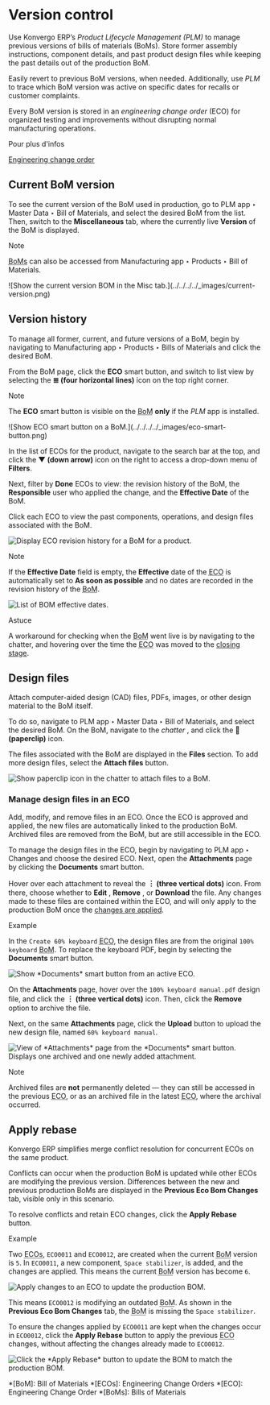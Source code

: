 # Version control

Use Konvergo ERP’s _Product Lifecycle Management (PLM)_ to manage previous versions of
bills of materials (BoMs). Store former assembly instructions, component
details, and past product design files while keeping the past details out of
the production BoM.

Easily revert to previous BoM versions, when needed. Additionally, use _PLM_
to trace which BoM version was active on specific dates for recalls or
customer complaints.

Every BoM version is stored in an _engineering change order_ (ECO) for
organized testing and improvements without disrupting normal manufacturing
operations.

<div class="alert alert-secondary">
<p class="alert-title">
Pour plus d'infos</p><p><a href="engineering_change_orders#plm-eco"><span class="std std-ref">Engineering change order</span></a></p>
</div>

## Current BoM version

To see the current version of the BoM used in production, go to PLM app ‣
Master Data ‣ Bill of Materials, and select the desired BoM from the list.
Then, switch to the **Miscellaneous** tab, where the currently live
**Version** of the BoM is displayed.

<div class="alert alert-primary">
<p class="alert-title">
Note</p><p><abbr title="Bills of Materials">BoMs</abbr> can also be accessed from Manufacturing app ‣ Products ‣ Bill of
Materials.</p>
</div> ![Show the current version BOM in the Misc
tab.](../../../../_images/current-version.png)

## Version history

To manage all former, current, and future versions of a BoM, begin by
navigating to Manufacturing app ‣ Products ‣ Bills of Materials and click the
desired BoM.

From the BoM page, click the **ECO** smart button, and switch to list view by
selecting the **≣ (four horizontal lines)** icon on the top right corner.

<div class="alert alert-primary">
<p class="alert-title">
Note</p><p>The <b>ECO</b> smart button is visible on the <abbr title="Bill of Materials">BoM</abbr> <b>only</b> if the <em>PLM</em> app is installed.</p>
</div> ![Show ECO smart button on a
BoM.](../../../../_images/eco-smart-button.png)

In the list of ECOs for the product, navigate to the search bar at the top,
and click the **▼ (down arrow)** icon on the right to access a drop-down menu
of **Filters**.

Next, filter by **Done** ECOs to view: the revision history of the BoM, the
**Responsible** user who applied the change, and the **Effective Date** of the
BoM.

Click each ECO to view the past components, operations, and design files
associated with the BoM.

![Display ECO revision history for a BoM for a
product.](../../../../_images/eco-list.png) <div class="alert alert-primary">
<p class="alert-title">
Note</p><p>If the <b>Effective Date</b> field is empty, the <b>Effective</b> date of the <abbr title="Engineering Change Order">ECO</abbr> is
automatically set to <b>As soon as possible</b> and no dates are recorded in the revision
history of the <abbr title="Bill of Materials">BoM</abbr>.</p>
<img alt="List of BOM effective dates." class="align-center" src="../../../../_images/no-effective-date.png"/>
</div>
<div class="alert alert-info">
<p class="alert-title">
Astuce</p><p>A workaround for checking when the <abbr title="Bill of Materials">BoM</abbr> went live is by navigating to the chatter, and hovering
over the time the <abbr title="Engineering Change Order">ECO</abbr> was moved to the <a href="eco_type#plm-eco-stage-config"><span class="std std-ref">closing stage</span></a>.</p>
</div>

## Design files

Attach computer-aided design (CAD) files, PDFs, images, or other design
material to the BoM itself.

To do so, navigate to PLM app ‣ Master Data ‣ Bill of Materials, and select
the desired BoM. On the BoM, navigate to the _chatter_ , and click the **📎
(paperclip)** icon.

The files associated with the BoM are displayed in the **Files** section. To
add more design files, select the **Attach files** button.

![Show paperclip icon in the chatter to attach files to a
BoM.](../../../../_images/attach-files.png)

### Manage design files in an ECO

Add, modify, and remove files in an ECO. Once the ECO is approved and applied,
the new files are automatically linked to the production BoM. Archived files
are removed from the BoM, but are still accessible in the ECO.

To manage the design files in the ECO, begin by navigating to PLM app ‣
Changes and choose the desired ECO. Next, open the **Attachments** page by
clicking the **Documents** smart button.

Hover over each attachment to reveal the **︙ (three vertical dots)** icon.
From there, choose whether to **Edit** , **Remove** , or **Download** the
file. Any changes made to these files are contained within the ECO, and will
only apply to the production BoM once the [changes are
applied](engineering_change_orders#plm-eco-apply-changes).

<div class="alert alert-success">
<p class="alert-title">
Example</p><p>In the <code>Create 60% keyboard</code> <abbr title="Engineering Change Order">ECO</abbr>, the design files are from the original <code>100% keyboard</code> <abbr title="Bill of Materials">BoM</abbr>.
To replace the keyboard PDF, begin by selecting the <b>Documents</b> smart button.</p>
<img alt="Show *Documents* smart button from an active ECO." class="align-center" src="../../../../_images/documents-smart-button.png"/>
<p>On the <b>Attachments</b> page, hover over the <code>100% keyboard manual.pdf</code> design file, and
click the <b>︙ (three vertical dots)</b> icon. Then, click the <b>Remove</b> option to
archive the file.</p>
<p>Next, on the same <b>Attachments</b> page, click the <b>Upload</b> button to upload the
new design file, named <code>60% keyboard manual</code>.</p>
<img alt="View of *Attachments* page from the *Documents* smart button. Displays one archived and one newly added attachment." class="align-center" src="../../../../_images/attachments.png"/>
</div> <div class="alert alert-primary">
<p class="alert-title">
Note</p><p>Archived files are <b>not</b> permanently deleted — they can still be accessed in the previous
<abbr title="Engineering Change Order">ECO</abbr>, or as an archived file in the latest <abbr title="Engineering Change Order">ECO</abbr>, where the archival occurred.</p>
</div>

## Apply rebase

Konvergo ERP simplifies merge conflict resolution for concurrent ECOs on the same
product.

Conflicts can occur when the production BoM is updated while other ECOs are
modifying the previous version. Differences between the new and previous
production BoMs are displayed in the **Previous Eco Bom Changes** tab, visible
only in this scenario.

To resolve conflicts and retain ECO changes, click the **Apply Rebase**
button.

<div class="alert alert-success">
<p class="alert-title">
Example</p><p>Two <abbr title="Engineering Change Orders">ECOs</abbr>, <code>ECO0011</code> and <code>ECO0012</code>, are created when the current <abbr title="Bill of Materials">BoM</abbr> version is <code>5</code>. In
<code>ECO0011</code>, a new component, <code>Space stabilizer</code>, is added, and the changes are applied. This means
the current <abbr title="Bill of Materials">BoM</abbr> version has become <code>6</code>.</p>
<img alt="Apply changes to an ECO to update the production BOM." class="align-center" src="../../../../_images/branch-change.png"/>
<p>This means <code>ECO0012</code> is modifying an outdated <abbr title="Bill of Materials">BoM</abbr>. As shown in the <b>Previous Eco Bom
Changes</b> tab, the <abbr title="Bill of Materials">BoM</abbr> is missing the <code>Space stabilizer</code>.</p>
<p>To ensure the changes applied by <code>ECO0011</code> are kept when the changes occur in <code>ECO0012</code>, click
the <b>Apply Rebase</b> button to apply the previous <abbr title="Engineering Change Order">ECO</abbr> changes, without affecting the
changes already made to <code>ECO0012</code>.</p>
<img alt="Click the *Apply Rebase* button to update the BOM to match the production BOM." class="align-center" src="../../../../_images/merge-change.png"/>
</div>

  *[BoM]: Bill of Materials
  *[ECOs]: Engineering Change Orders
  *[ECO]: Engineering Change Order
  *[BoMs]: Bills of Materials

